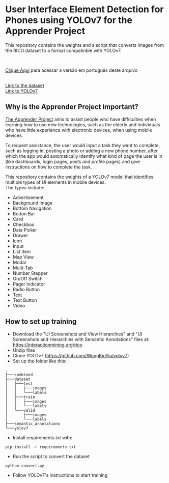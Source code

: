 # User Interface Element Detection for Phones using YOLOv7 for the Apprender Project

<p>This repository contains the weights and a script that converts images from the RICO dataset to a format compatinble with YOLOv7.</p></br>

[Clique Aqui](./pt-br-README.md) para acessar a versão em português deste arquivo </br></br>

[Link to the dataset](https://interactionmining.org/rico)</br>
[Link to YOLOv7](https://github.com/WongKinYiu/yolov7)



## Why is the Apprender Project important?

[The Apprender Project](https://github.com/VShoji/apprender-research "Apprender Research") aims to assist people who have difficulties when learning how to use new technologies, such as the elderly and individuals who have little experience with electronic devices, when using mobile devices.</br>

To request assistance, the user would input a task they want to complete, such as logging in, posting a photo or adding a new phone number, after which the app would automatically identify what kind of page the user is in (like dashboards, login pages, posts and profile pages) and give instructions on how to complete the task.</br>

This repository contains the weights of a YOLOv7 model that identifies multiple types of UI elements in mobile devices.</br>
The types include:
- Advertisement
- Background Image
- Bottom Navigation
- Button Bar
- Card
- Checkbox
- Date Picker
- Drawer
- Icon
- Input
- List Item
- Map View
- Modal
- Multi-Tab
- Number Stepper
- On/Off Switch
- Pager Indicator
- Radio Button
- Text
- Text Button
- Video

## How to set up training

- Download the "UI Screenshots and View Hierarchies" and "UI Screenshots and Hierarchies with Semantic Annotations" files at: https://interactionmining.org/rico
- Unzip files
- Clone YOLOv7 (https://github.com/WongKinYiu/yolov7)
- Set up the folder like this:
```
.
├───combined
├───dataset
│   ├───test
│   │   ├───images
│   │   └───labels
│   ├───train
│   │   ├───images
│   │   └───labels
│   └───valid
│       ├───images
│       └───labels
├───semantic_annotations
└───yolov7
```
- Install requirements.txt with:
```
pip install -r requirements.txt
```
- Run the script to convert the dataset
```
python convert.py
```
- Follow YOLOv7's instructions to start training
